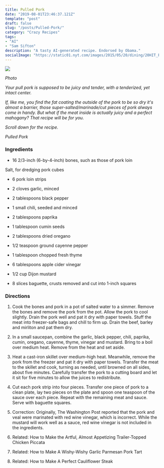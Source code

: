 ```yaml
---
title: Pulled Pork
date: "2019-08-01T23:46:37.121Z"
template: "post"
draft: false
slug: "/posts/Pulled-Pork/"
category: "Crazy Recipes"
tags:
- "AI"
- "Sam Sifton"
description: "A tasty AI-generated recipe. Endorsed by Obama."
socialImage: "https://static01.nyt.com/images/2015/05/20/dining/20HIT_PORK/20HIT_PORK-superJumbo.jpg"
---
```


![](https://static01.nyt.com/images/2015/05/20/dining/20HIT_PORK/20HIT_PORK-superJumbo.jpg)

*Photo*

*Your pull pork is supposed to be juicy and tender, with a tenderized, yet intact center.*

*If, like me, you find the fat coating the outside of the pork to be so dry it's almost a barrier, those super-salted/marinade/cut pieces of pork always come in handy. But what if the meat inside is actually juicy and a perfect mahogany? That recipe will be for you.*

*Scroll down for the recipe.*

*Pulled Pork*
### Ingredients

* 16 2/3-inch (6-by-4-inch) bones, such as those of pork loin

Salt, for dredging pork cubes

* 6 pork loin strips

* 2 cloves garlic, minced

* 2 tablespoons black pepper

* 1 small chili, seeded and minced

* 2 tablespoons paprika

* 1 tablespoon cumin seeds

* 2 tablespoons dried oregano

* 1/2 teaspoon ground cayenne pepper

* 1 tablespoon chopped fresh thyme

* 6 tablespoons apple cider vinegar

* 1/2 cup Dijon mustard

* 8 slices baguette, crusts removed and cut into 1-inch squares
### Directions

1. Cook the bones and pork in a pot of salted water to a simmer. Remove the bones and remove the pork from the pot. Allow the pork to cool slightly. Drain the pork well and pat it dry with paper towels. Stuff the meat into freezer-safe bags and chill to firm up. Drain the beef, barley and mirliton and pat them dry.

1. In a small saucepan, combine the garlic, black pepper, chili, paprika, cumin, oregano, cayenne, thyme, vinegar and mustard. Bring to a boil over medium heat. Remove from the heat and set aside.

1. Heat a cast-iron skillet over medium-high heat. Meanwhile, remove the pork from the freezer and pat it dry with paper towels. Transfer the meat to the skillet and cook, turning as needed, until browned on all sides, about five minutes. Carefully transfer the pork to a cutting board and let it sit for five minutes to allow the juices to redistribute.

1. Cut each pork strip into four pieces. Transfer one piece of pork to a clean plate, lay two pieces on the plate and spoon one teaspoon of the sauce over each piece. Repeat with the remaining meat and sauce. Serve with baguette squares.

1. Correction: Originally, The Washington Post reported that the pork and veal were marinated with red wine vinegar, which is incorrect. While the mustard will work well as a sauce, red wine vinegar is not included in the ingredients.

1. Related: How to Make the Artful, Almost Appetizing Trailer-Topped Chicken Piccata

1. Related: How to Make A Wishy-Wishy Garlic Parmesan Pork Tart

1. Related: How to Make A Perfect Cauliflower Steak

